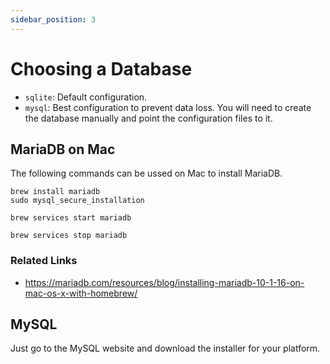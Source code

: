 ```yaml
---
sidebar_position: 3
---
```

# Choosing a Database

- `sqlite`: Default configuration.
- `mysql`: Best configuration to prevent data loss. You will need to create the database manually and point the configuration files to it.

## MariaDB on Mac

The following commands can be ussed on Mac to install MariaDB.

```
brew install mariadb
sudo mysql_secure_installation
```

```
brew services start mariadb
```

```
brew services stop mariadb
```

### Related Links

- https://mariadb.com/resources/blog/installing-mariadb-10-1-16-on-mac-os-x-with-homebrew/

## MySQL

Just go to the MySQL website and download the installer for your platform.